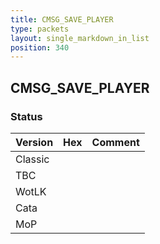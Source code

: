 ```yaml
---
title: CMSG_SAVE_PLAYER
type: packets
layout: single_markdown_in_list
position: 340
---
```


## CMSG_SAVE_PLAYER

### Status

Version | Hex | Comment
---------- | ---------- | ---------- 
Classic |  |  
TBC |  |  
WotLK |  |  
Cata |  |  
MoP |  |  